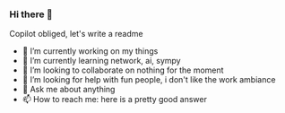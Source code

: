 ### Hi there 👋

Copilot obliged, let's write a readme

- 🔭 I’m currently working on my things
- 🌱 I’m currently learning network, ai, sympy
- 👯 I’m looking to collaborate on nothing for the moment
- 🤔 I’m looking for help with fun people, i don't like the work ambiance
- 💬 Ask me about anything
- 📫 How to reach me: here is a pretty good answer

<!--
**MVTSS/MVTSS** is a ✨ _special_ ✨ repository because its `README.md` (this file) appears on your GitHub profile.

Here are some ideas to get you started:

- 🔭 I’m currently working on ...
- 🌱 I’m currently learning ...
- 👯 I’m looking to collaborate on ...
- 🤔 I’m looking for help with ...
- 💬 Ask me about ...
- 📫 How to reach me: ...
- 😄 Pronouns: ...
- ⚡ Fun fact: ...
-->
